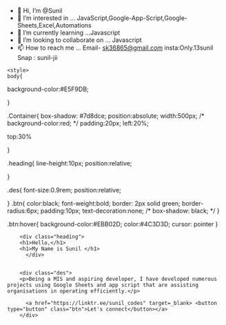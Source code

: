 - 👋 Hi, I’m @Sunil
- 👀 I’m interested in ... JavaScript,Google-App-Script,Google-Sheets,Excel,Automations
- 🌱 I’m currently learning ...Javascript
- 💞️ I’m looking to collaborate on ... Javascript
- 📫 How to reach me ... Email- sk36865@gmail.com insta:Only.13sunil Snap : sunil-jii


<html lang="en">

    
    <style>
    body{
  background-color:#E5F9DB;

}


.Container{
    box-shadow: #7d8dce;
  position:absolute;
  width:500px;
/*   background-color:red; */
  padding:20px;
  left:20%;
  
  top:30%

}

.heading{
  line-height:10px;
    position:relative;

}

.des{
font-size:0.9rem;
  position:relative;

}
.btn{
  color:black;
  font-weight:bold;
  border: 2px solid green;
  border-radius:6px;
  padding:10px;
  text-decoration:none;
/*   box-shadow: black; */
}


.btn:hover{
  background-color:#EBB02D;
  color:#4C3D3D; 
  cursor: pointer
}

</style>

<body>
    <div class="Container">

        <div class="heading">
        <h1>Hello,</h1>
        <h1>My Name is Sunil </h1>
          </div>
        
      
        <div class="des">
        <p>Being a MIS and aspiring developer, I have developed numerous projects using Google Sheets and app script that are assisting organisations in operating efficiently.</p>
          
          <a href="https://linktr.ee/sunil_codes" target=_blank> <button type="button" class="btn">Let's connect</button></a>
        </div>
        
       
</body>
</html>
<!---
only13sunil/only13sunil is a ✨ special ✨ repository because its `README.md` (this file) appears on your GitHub profile.
You can click the Preview link to take a look at your changes.
--->
